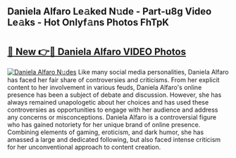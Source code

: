 ## Daniela Alfaro Le𝚊ked N𝚞de - Part-u8g Video Le𝚊ks - Hot Onlyf𝚊ns Photos FhTpK

# <h2><a href="http://ac31681.deff.icu/?id=Daniela+Alfaro">🔗 New 👉🔴 Daniela Alfaro VIDEO Photos</a></h2>

[![Daniela Alfaro N𝚞des](https://i.imgur.com/rIISA9y.gif)](http://ac31681.deff.icu/?id=Daniela+Alfaro)
Like many social media personalities, Daniela Alfaro has faced her fair share of controversies and criticisms. From her explicit content to her involvement in various feuds, Daniela Alfaro's online presence has been a subject of debate and discussion. However, she has always remained unapologetic about her choices and has used these controversies as opportunities to engage with her audience and address any concerns or misconceptions. Daniela Alfaro is a controversial figure who has gained notoriety for her unique brand of online presence. Combining elements of gaming, eroticism, and dark humor, she has amassed a large and dedicated following, but also faced intense criticism for her unconventional approach to content creation.
